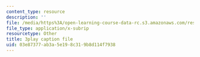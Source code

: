 ```yaml
---
content_type: resource
description: ''
file: /media/https%3A/open-learning-course-data-rc.s3.amazonaws.com/res-9-003-brains-minds-and-machines-summer-course-summer-2015/03e87377ab3a5e198c319b8d114f7938_2304728.vtt
file_type: application/x-subrip
resourcetype: Other
title: 3play caption file
uid: 03e87377-ab3a-5e19-8c31-9b8d114f7938
---
```

